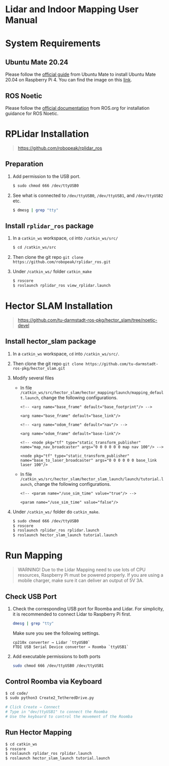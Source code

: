 # Lidar and Indoor Mapping User Manual

# System Requirements

## Ubuntu Mate 20.24

Please follow the [official guide](https://ubuntu-mate.org/raspberry-pi/install/#2-download-the-ubuntu-mate-image) from Ubuntu Mate to install Ubuntu Mate 20.04 on Raspberry Pi 4. You can find the image on this [link](https://releases.ubuntu-mate.org).

## ROS Noetic

Please follow the [official documentation](https://wiki.ros.org/noetic/Installation/Ubuntu) from ROS.org for installation guidance for ROS Noetic.

# RPLidar Installation

> https://github.com/robopeak/rplidar_ros

## Preparation
1. Add permission to the USB port. 

    ```bash
    $ sudo chmod 666 /dev/ttyUSB0
    ```

2. See what is connected to `/dev/ttyUSB0`, `/dev/ttyUSB1`, and `/dev/ttyUSB2` etc.

    ```bash
    $ dmesg | grep "tty"
    ```

## Install `rplidar_ros` package

1. In a `catkin_ws` workspace, `cd` into `/catkin_ws/src/`

    ```bash
    $ cd /catkin_ws/src
    ```

2. Then clone the git repo `git clone https://github.com/robopeak/rplidar_ros.git`

3. Under `/catkin_ws/` folder `catkin_make`

    ```bash
    $ roscore
    $ roslaunch rplidar_ros view_rplidar.launch
    ```

# Hector SLAM Installation

> https://github.com/tu-darmstadt-ros-pkg/hector_slam/tree/noetic-devel

## Install hector_slam package

1. In a `catkin_ws` workspace, `cd` into `/catkin_ws/src/`.

2. Then clone the git repo `git clone https://github.com/tu-darmstadt-ros-pkg/hector_slam.git`

3. Modify several files
    * In file `/catkin_ws/src/hector_slam/hector_mapping/launch/mapping_default.launch`, change the following configurations.
        
        ```
        <!-- <arg name="base_frame" default="base_footprint"/> -->

        <arg name="base_frame" default="base_link"/>
        ```

        ```
        <!-- <arg name="odom_frame" default="nav"/> -->

        <arg name="odom_frame" default="base-link"/>
        ```

        ```
        <!-- <node pkg="tf" type="static_transform_publisher" name="map_nav_broadcaster" args="0 0 0 0 0 0 map nav 100"/> -->

        <node pkg="tf" type="static_transform_publisher" name="base_to_laser_broadcaster" args="0 0 0 0 0 0 base_link laser 100"/>
        ```

    * In file `/catkin_ws/src/hector_slam/hector_slam_launch/launch/tutorial.launch`, change the following configurations.

        ```
        <!-- <param name="/use_sim_time" value="true"/> -->

        <param name="/use_sim_time" value="false"/>
        ```

4. Under `/catkin_ws/` folder do `catkin_make`.

    ```bash
    $ sudo chmod 666 /dev/ttyUSB0
    $ roscore
    $ roslaunch rplidar_ros rplidar.launch
    $ roslaunch hector_slam_launch tutorial.launch
    ```

# Run Mapping

> WARNING! Due to the Lidar Mapping need to use lots of CPU resources, Raspberry Pi must be powered properly. If you are using a mobile charger, make sure it can deliver an output of 5V 3A.

## Check USB Port

1. Check the corresponding USB port for Roomba and Lidar. For simplicity, it is recommended to connect Lidar to Raspberry Pi first.

    ```bash
    dmesg | grep "tty"
    ```
    Make sure you see the following settings.
    ```
    cp210x converter → Lidar `ttyUSB0`
    FTDI USB Serial Device converter → Roomba `ttyUSB1`
    ```
    
2. Add executable permissions to both ports

    ```bash
    sudo chmod 666 /dev/ttyUSB0 /dev/ttyUSB1
    ```

## Control Roomba via Keyboard

```bash
$ cd code/
$ sudo python3 Create2_TetheredDrive.py

# Click Create → Connect
# Type in "dev/ttyUSB1" to connect the Roomba
# Use the keyboard to control the movement of the Roomba
```
    
## Run Hector Mapping
```bash
$ cd catkin_ws
$ roscore
$ roslaunch rplidar_ros rplidar.launch
$ roslaunch hector_slam_launch tutorial.launch
``` 
